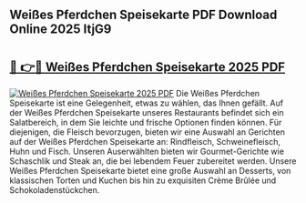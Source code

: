 ## Weißes Pferdchen Speisekarte PDF Download Online 2025 ItjG9

# <h2><a href="http://gc8tp2o.nevu.top/?p=Wei%c3%9fes+Pferdchen+Speisekarte">🔗 👉🔴 Weißes Pferdchen Speisekarte 2025 PDF</a></h2>

[![Weißes Pferdchen Speisekarte 2025 PDF](https://i.imgur.com/dBaPXMq.png)](http://gc8tp2o.nevu.top/?p=Wei%c3%9fes+Pferdchen+Speisekarte)
Die Weißes Pferdchen Speisekarte ist eine Gelegenheit, etwas zu wählen, das Ihnen gefällt. Auf der Weißes Pferdchen Speisekarte unseres Restaurants befindet sich ein Salatbereich, in dem Sie leichte und frische Optionen finden können. Für diejenigen, die Fleisch bevorzugen, bieten wir eine Auswahl an Gerichten auf der Weißes Pferdchen Speisekarte an: Rindfleisch, Schweinefleisch, Huhn und Fisch. Unseren Auserwählten bieten wir Gourmet-Gerichte wie Schaschlik und Steak an, die bei lebendem Feuer zubereitet werden. Unsere Weißes Pferdchen Speisekarte bietet eine große Auswahl an Desserts, von klassischen Torten und Kuchen bis hin zu exquisiten Crème Brûlée und Schokoladenstückchen.
